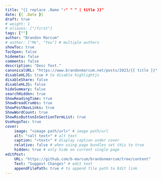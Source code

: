 ```yaml
---
title: "{{ replace .Name "-" " " | title }}"
date: {{ .Date }}
draft: true
# weight: 1
# aliases: ["/first"]
tags: [""]
author: "Brandon Marcum"
# author: ["Me", "You"] # multiple authors
showToc: true
TocOpen: false
hidemeta: false
comments: false
description: "Desc Text."
canonicalURL: "https://www.brandonmarcum.net/posts/2023/{{ title }}"
disableHLJS: true # to disable highlightjs
disableShare: false
disableHLJS: false
hideSummary: false
searchHidden: true
ShowReadingTime: true
ShowBreadCrumbs: true
ShowPostNavLinks: true
ShowWordCount: true
ShowRssButtonInSectionTermList: true
UseHugoToc: true
cover:
    image: "<image path/url>" # image path/url
    alt: "<alt text>" # alt text
    caption: "<text>" # display caption under cover
    relative: false # when using page bundles set this to true
    hidden: true # only hide on current single page
editPost:
    URL: "https://github.com/b-marcum/brandonmarcum/tree/content"
    Text: "Suggest Changes" # edit text
    appendFilePath: true # to append file path to Edit link
---
```

